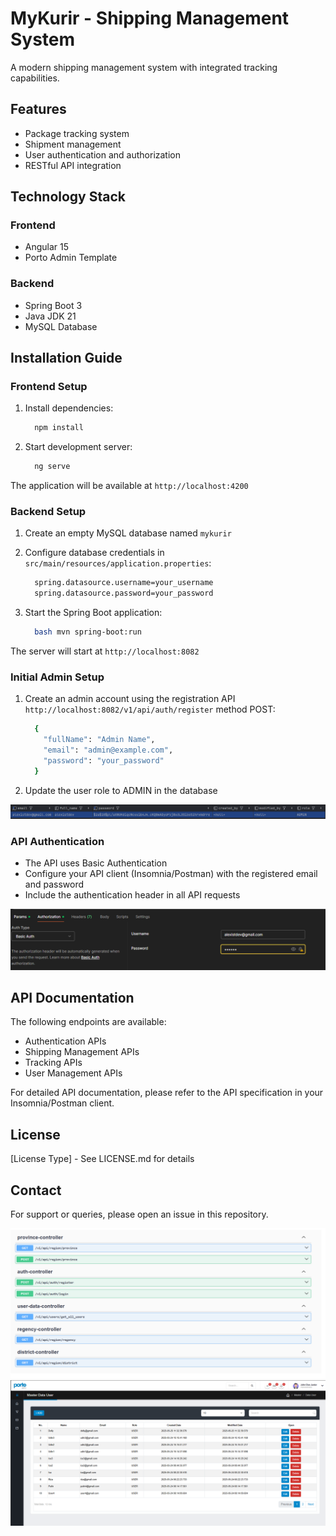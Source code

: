 # MyKurir - Shipping Management System

A modern shipping management system with integrated tracking capabilities.

## Features
- Package tracking system
- Shipment management
- User authentication and authorization
- RESTful API integration

## Technology Stack

### Frontend
- Angular 15
- Porto Admin Template

### Backend
- Spring Boot 3
- Java JDK 21
- MySQL Database

## Installation Guide

### Frontend Setup
1. Install dependencies:
    ```bash
      npm install
    ```
2. Start development server:
    ```bash
      ng serve
    ```
The application will be available at `http://localhost:4200`

### Backend Setup
1. Create an empty MySQL database named `mykurir`

2. Configure database credentials in `src/main/resources/application.properties`:
    ```bash
      spring.datasource.username=your_username
      spring.datasource.password=your_password
    ```
3. Start the Spring Boot application:
    ```bash
      bash mvn spring-boot:run
    ```
The server will start at `http://localhost:8082`

### Initial Admin Setup
1. Create an admin account using the registration API `http://localhost:8082/v1/api/auth/register` method POST:
    ```bash
      {
        "fullName": "Admin Name",
        "email": "admin@example.com",
        "password": "your_password"
      }
    ```
2. Update the user role to ADMIN in the database
<img src="https://github.com/alexistdev/mykurir/blob/main/IMAGES/gambar4.png?raw=true">

### API Authentication
- The API uses Basic Authentication
- Configure your API client (Insomnia/Postman) with the registered email and password
- Include the authentication header in all API requests

<img src="https://github.com/alexistdev/mykurir/blob/main/IMAGES/gambar5.png?raw=true">

## API Documentation
The following endpoints are available:
- Authentication APIs
- Shipping Management APIs
- Tracking APIs
- User Management APIs

For detailed API documentation, please refer to the API specification in your Insomnia/Postman client.

## License
[License Type] - See LICENSE.md for details

## Contact
For support or queries, please open an issue in this repository.
    
<img src="https://github.com/alexistdev/mykurir/blob/main/IMAGES/gambar1.png?raw=true" width="1200px">

<img src="https://github.com/alexistdev/mykurir/blob/main/IMAGES/gambar3.png?raw=true" />

